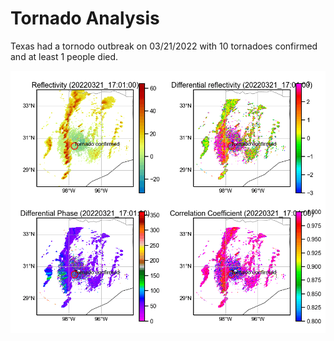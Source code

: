 # Tornado Analysis

Texas had a tornodo outbreak on 03/21/2022 with 10 tornadoes confirmed and at least 1 people died.

<img src="animation.gif">
